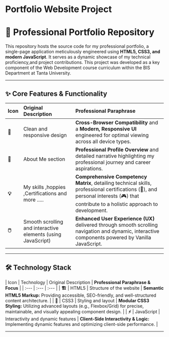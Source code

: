# Portfolio Website Project

# 🌟 Professional Portfolio Repository

This repository hosts the source code for my professional portfolio, a single-page application meticulously engineered using **HTML5, CSS3, and modern JavaScript**. It serves as a dynamic showcase of my technical proficiency,and project contributions.
This project was developed as a key component of the Web Development course curriculum within the BIS Department at Tanta University. 

---

## ✨ Core Features & Functionality

| Icon | Original Description | **Professional Paraphrase** |
| :--- | :--- | :--- |
| **🎨** | Clean and responsive design | **Cross-Browser Compatibility** and a **Modern, Responsive UI** engineered for optimal viewing across all device types. |
| **👤** | About Me section | **Professional Profile Overview** and detailed narrative highlighting my professional journey and career aspirations. |
| **💡** | My skills ,hoppies ,Certifications and more ..... | **Comprehensive Competency Matrix**, detailing technical skills, professional certifications (📜), and personal interests (🎮) that contribute to a holistic approach to development. |
| **🖱️** | Smooth scrolling and interactive elements (using JavaScript) | **Enhanced User Experience (UX)** delivered through smooth scrolling navigation and dynamic, interactive components powered by Vanilla JavaScript. |

---

## 🛠️ Technology Stack

| Icon | Technology | Original Description | **Professional Paraphrase & Focus** |
| :--- | :--- | :--- |
| **🏗️** | HTML5 | Structure of the website | **Semantic HTML5 Markup:** Providing accessible, SEO-friendly, and well-structured content architecture. |
| **💅** | CSS3 | Styling and layout | **Modular CSS3 Styling:** Utilizing advanced layouts (e.g., Flexbox/Grid) for precise, maintainable, and visually appealing component design. |
| **⚡** | JavaScript | Interactivity and dynamic features | **Client-Side Interactivity & Logic:** Implementing dynamic features and optimizing client-side performance. |

---

